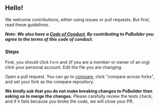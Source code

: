 ## Hello!
We welcome contributions, either using issues or pull requests. But first, read these guidelines.

***Note: We also have a [Code of Conduct](.\CODE_OF_CONDUCT.md). By contributing to PsBuilder you agree to the terms of this code of conduct.***

### Steps
First, you should click `Fork` and (if you are a member or owner of an org) click your personal account. Edit the file you are changing.

Open a pull request. You can go to [compare](https://github.com/psbuilder/psbuilder/compare), click "compare across forks", and set your fork as the compare repository.

**We kindly ask that you do not make breaking changes to PsBuilder then asking us to merge the changes.** Please carefully review the tests check, and if it fails because you broke the code, we will close your PR.

